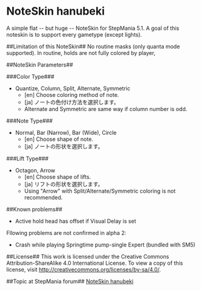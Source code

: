 NoteSkin hanubeki
=================

A simple flat -- but huge -- NoteSkin for StepMania 5.1.
A goal of this noteskin is to support every gametype (except lights).

##Limitation of this NoteSkin##
No routine masks (only quanta mode supported).
In routine, holds are not fully colored by player,

##NoteSkin Parameters##

###Color Type###
* Quantize, Column, Split, Alternate, Symmetric
    * [en] Choose coloring method of note.
    * [ja] ノートの色付け方法を選択します。
    * Alternate and Symmetric are same way if column number is odd.

###Note Type###
* Normal, Bar (Narrow), Bar (Wide), Circle
    * [en] Choose shape of note.
    * [ja] ノートの形状を選択します。

###Lift Type###
* Octagon, Arrow
    * [en] Choose shape of lifts.
    * [ja] リフトの形状を選択します。
    * Using "Arrow" with Split/Alternate/Symmetric coloring is not recommended.

##Known problems##
* Active hold head has offset if Visual Delay is set

Fllowing problems are not confirmed in alpha 2:
* Crash while playing Springtime pump-single Expert (bundled with SM5)

##License##
This work is licensed under the Creative Commons Attribution-ShareAlike 4.0
International License. To view a copy of this license,
visit http://creativecommons.org/licenses/by-sa/4.0/.

##Topic at StepMania forum##
[NoteSkin hanubeki](http://www.stepmania.com/forums/themes/show/4557)
